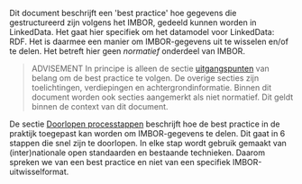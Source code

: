 Dit document beschrijft een 'best practice' hoe gegevens die gestructureerd zijn volgens het IMBOR, gedeeld kunnen worden in LinkedData. Het gaat hier specifiek om het datamodel voor LinkedData: RDF. Het is daarmee een manier om IMBOR-gegevens uit te wisselen en/of te delen. Het betreft hier geen _normatief_ onderdeel van IMBOR. 

>ADVISEMENT
>In principe is alleen de sectie [uitgangspunten](#uitgangspunten) van belang om de best practice te volgen. De overige secties zijn toelichtingen, verdiepingen en achtergrondinformatie.
>Binnen dit document worden ook secties aangemerkt als niet normatief. Dit geldt binnen de context van dit document. 

De sectie [Doorlopen processtappen](#doorlopen-processtappen) beschrijft hoe de best practice in de praktijk toegepast kan worden om IMBOR-gegevens te delen. Dit gaat in 6 stappen die snel zijn te doorlopen. In elke stap wordt gebruik gemaakt van (inter)nationale open standaarden en bestaande technieken. Daarom spreken we van een best practice en niet van een specifiek IMBOR-uitwisselformat.
